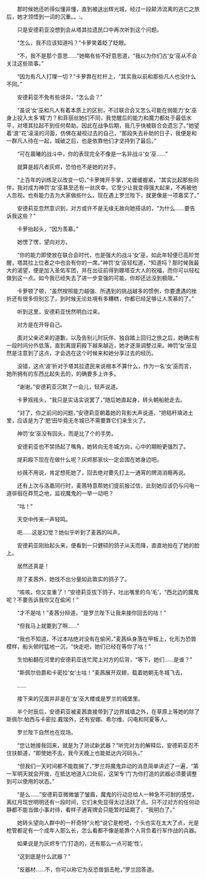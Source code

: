 　　那时候她还听得似懂非懂，直到被送出辉光城，经过一段颠沛流离的逃亡之旅后，她才领悟到一词的沉重。。:。

　　只是安德莉亚没想到会从塔其拉遗民口中再次听到这个问题。

　　“怎么，我不应该知道吗？”卡萝笑着眨了眨眼。

　　“不，我不是那个意思……”她略有些不好意思道，“我以为你们古‘女’巫从不会关注这些琐事。”

　　“因为有凡人打理一切？”卡萝靠在栏杆上，“其实我以前和那些凡人也没什么不同。”

　　安德莉亚不免有些讶异，“怎么会？”

　　“虽说‘女’巫和凡人有着本质上的区别，不过联合会又怎么可能在弱能力‘女’巫身上投入太多‘精’力？和菲丽丝她们不同，我觉醒后的能力和魔力都处于最低水平，对塔其拉起不到任何帮助。因此在战争后期，我几乎快被联合会遗忘了。”她望着‘浪’‘花’滚滚的河面，仿佛在凝视过去的自己，“那段失去补助的日子，我便是和一群凡人待在一起，城破之后，也是依靠他们才坚持到了最后。”

　　“可在晨曦的战斗中，你的表现完全不像是一名非战斗‘女’巫……”

　　就算是超凡者灰烬，恐怕也不是她的对手。

　　“上百年的训练足以改变一切，”卡萝摊开手掌，又缓缓握紧，“其实比起那些同伴，我对成为神罚‘女’巫甚至还有一丝庆幸。它至少让我变得强大起来，不再被他人忽视，也有能力去为大家做些什么。现在遇上罗兰陛下，就更像是一项嘉奖了。”

　　安德莉亚忽然意识到，对方或许不是无缘无故向她搭话的，“为什么……要告诉我这些？”

　　卡萝抬起头，“因为羡慕。”

　　她愣了愣，望向对方。

　　“你的能力即使放在联合会时代，也是强大的战斗‘女’巫，如此年轻便已高阶觉醒，塔其拉上位者之中也会有你的一席。”神罚‘女’巫轻松道，“知道吗？那时候我最大的渴望，便是加入圣佑军团，并在出征前得到娜塔亚大人的祝福，而你可以轻松做到这一点。如今我已经失去了进一步变强的可能，你却还远没到极限。”

　　卡萝顿了顿，“虽然按照能力越强、所遇到的挑战越多的惯例，你要遭遇的挫折还有很多但别忘了，到时候无论处境有多糟糕，你都已经足够让人羡慕的了。”

　　听到这里，安德莉亚恍然明白过来。

　　对方是在开导自己。

　　面对父亲迟来的道歉，以及告别儿时玩伴、独自踏上回归之旅之后，她确实有一段时间分外低落，直到离提莉殿下越来越近，她才逐渐调整过来。神罚‘女’巫显然是注意到了这点，才会选在这个时候来和她分享过去的经历。

　　没错，这点‘波’折对于塔其拉遗民来说根本不算什么，作为一名‘女’巫而言，她所拥有的东西比起失去的，的确要多上许多。

　　“谢谢。”安德莉亚沉默了一会儿，轻声说道。

　　卡萝摇摇头，“我只是实话实说罢了，”随后她直起身，转头朝船舱走去。

　　“对了，你之前问的问题，”安德莉亚朝着她的背影大声说道，“把秸秆填进土里，应该是为了‘肥’田毕竟无冬城已不需要靠它们来生火了。

　　神罚‘女’巫没有回头，而是比了个的手势。

　　安德莉亚也不禁扬起了嘴角，她转向无冬城方向，心中的期盼更强烈了。

　　提莉殿下现在在做什么呢？灰烬那家伙一定会围在她身边吧。

　　纱薇不用说，肯定想死她了，回去绝对要先打上一通宵的牌消消瘾再说。

　　还有上次与洛嘉同行时，麦茜特意帮她们提前报过信，此刻她应该仍与闪电一道徘徊在莽荒之地，监视魔鬼的一举一动吧？

　　“咕！”

　　天空中传来一声轻鸣。

　　呃……这是幻觉？她似乎听到了麦茜的叫声。

　　安德莉亚刚抬起头来，便看到一只健硕的鸽子从天而降，直直地拍在了她的脸上。

　　居然还真是！

　　除了麦茜外，她找不出分量如此敦实的鸽子了。

　　“咳咳，你又变重了！”安德莉亚拔下鸽子，吐出嘴里的鸟‘毛’，“西北边的魔鬼呢？不要告诉我你又在偷闲！”

　　“才不是咕！”麦茜分辩道，“是罗兰陛下让我来接你回去的咕！”

　　“但我马上就要到了啊……”

　　“我也不知道，不过本咕绝对没有在偷闲，”麦茜纵身落在甲板上，化形为恐兽模样，船头顿时猛地一沉，“快走吧，她们已经在等你了咕！”

　　生怕船翻在河里的安德莉亚连忙爬上对方的后背，“等下，她们……是谁？”

　　“斯佩尔伯爵和卡密拉‘女’士咕！”麦茜展开双翅，载着她朝无冬城飞去。

　　……

　　接下来的见面并非是在‘女’巫大楼或是罗兰的城堡里。

　　半个时辰后，安德莉亚被麦茜直接带到了边界城墙之外，在草原上等她的除了斯佩尔.帕西与卡密拉.戴瑞外，还有安娜、希尔维、闪电和阿夏等人。

　　罗兰陛下自然也在现场。

　　“您让她接我回来，就是为了测试新武器？”听完对方的解释后，安德莉亚忍不住扶额道，“即使她不去，我今天晚上也能抵达内河码头。”

　　“但我们一天时间都不能耽搁了，”罗兰将魔鬼异动的消息简单讲述了一遍，“第一军明天就会开拨，在抵达地道入口处前，这架专‘门’为你打造的武器必须要调整到可以使用的状态。”

　　“是么……”安德莉亚微微皱了皱眉，魔鬼的行动总给人一种急不可耐的感觉，离红月现世明明还有一段时间，它们未免显得太过活跃了点。只不过对方的任何动静都不能当做小事对待，看样子通宵牌会只能暂时延期了，“我明白了。”

　　她转头望向人群中的一杆奇特“火枪”说它是枪吧，个头也实在太大了点，光是枪管都足有一个成年人那么长，怎么看都不像是能靠个人背负着行军作战的兵器。

　　如果说是为灰烬专‘门’打造的，还有那么一点可能‘性’。

　　“这到底是什么武器？”

　　“反器材……不，你可以称它为反恐兽狙击枪，”罗兰回答道。

